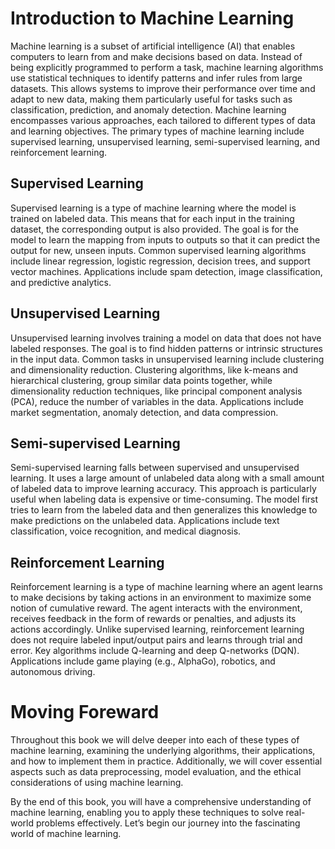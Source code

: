 # Introduction to Machine Learning

Machine learning is a subset of artificial intelligence (AI) that enables computers to learn from and make decisions based on data. Instead of being explicitly programmed to perform a task, machine learning algorithms use statistical techniques to identify patterns and infer rules from large datasets. This allows systems to improve their performance over time and adapt to new data, making them particularly useful for tasks such as classification, prediction, and anomaly detection. Machine learning encompasses various approaches, each tailored to different types of data and learning objectives. The primary types of machine learning include supervised learning, unsupervised learning, semi-supervised learning, and reinforcement learning.

## Supervised Learning

Supervised learning is a type of machine learning where the model is trained on labeled data. This means that for each input in the training dataset, the corresponding output is also provided. The goal is for the model to learn the mapping from inputs to outputs so that it can predict the output for new, unseen inputs. Common supervised learning algorithms include linear regression, logistic regression, decision trees, and support vector machines. Applications include spam detection, image classification, and predictive analytics.

## Unsupervised Learning

Unsupervised learning involves training a model on data that does not have labeled responses. The goal is to find hidden patterns or intrinsic structures in the input data. Common tasks in unsupervised learning include clustering and dimensionality reduction. Clustering algorithms, like k-means and hierarchical clustering, group similar data points together, while dimensionality reduction techniques, like principal component analysis (PCA), reduce the number of variables in the data. Applications include market segmentation, anomaly detection, and data compression.

## Semi-supervised Learning

Semi-supervised learning falls between supervised and unsupervised learning. It uses a large amount of unlabeled data along with a small amount of labeled data to improve learning accuracy. This approach is particularly useful when labeling data is expensive or time-consuming. The model first tries to learn from the labeled data and then generalizes this knowledge to make predictions on the unlabeled data. Applications include text classification, voice recognition, and medical diagnosis.

## Reinforcement Learning

Reinforcement learning is a type of machine learning where an agent learns to make decisions by taking actions in an environment to maximize some notion of cumulative reward. The agent interacts with the environment, receives feedback in the form of rewards or penalties, and adjusts its actions accordingly. Unlike supervised learning, reinforcement learning does not require labeled input/output pairs and learns through trial and error. Key algorithms include Q-learning and deep Q-networks (DQN). Applications include game playing (e.g., AlphaGo), robotics, and autonomous driving.

# Moving Foreward

Throughout this book we will delve deeper into each of these types of machine learning, examining the underlying algorithms, their applications, and how to implement them in practice. Additionally, we will cover essential aspects such as data preprocessing, model evaluation, and the ethical considerations of using machine learning.

By the end of this book, you will have a comprehensive understanding of machine learning, enabling you to apply these techniques to solve real-world problems effectively. Let’s begin our journey into the fascinating world of machine learning.